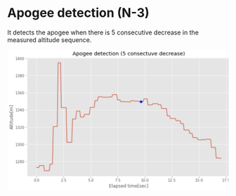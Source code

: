 # Apogee detection (N-3)

It detects the apogee when there is 5 consecutive decrease in the measured altitude sequence.

![](result.png)